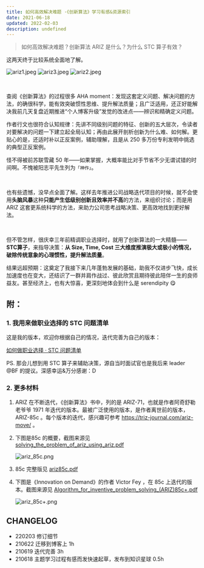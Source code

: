 ```yaml
---
title: 如何高效解决难题 ·《创新算法》学习有感&资源索引
date: 2021-06-18
updated: 2022-02-03
description: undefined
---
```


> 如何高效解决难题？创新算法 ARIZ 是什么？为什么 STC 算子有效？

这两天终于比较系统全面地了解。


![ariz1.jpeg](http://ishanshan.zoomquiet.top/share/ariz1.jpeg ':size=220')
![ariz3.jpeg](http://ishanshan.zoomquiet.top/share/ariz3.jpeg ':size=220')
![ariz2.jpeg](http://ishanshan.zoomquiet.top/share/ariz2.jpeg ':size=220')


<br> 

查阅《创新算法》的过程很多 AHA moment：发现这套定义问题、解决问题的方法，的确很科学，能有效突破惯性思维、提升解法质量；且广泛适用，还正好能解决我前几天复盘近期推进“个人博客升级”发觉的改进点——辨识和精确定义问题。


作者行文也很符合认知规律：先讲不同级别问题的特征、创新的五大层次，令读者对要解决的问题一下建立起全局认知；再由此展开剖析创新为什么难、如何解。更贴心的是，还适时补以正反案例，辅助理解，且是从  250 多万份专利发明中挑选的典型正反案例。


怪不得被前苏联雪藏 50 年——如果掌握，大概率能比对手节省不少无谓试错的时间啊。不愧被阳志平先生列为`「神作」`。

<br> 


也有些遗憾，没早点全面了解。这样去年推进公司战略迭代项目的时候，就不会使用**头脑风暴**这种**只能产生低级别创新且效率并不高**的方法，来组织讨论；而是用 ARIZ 这套更系统科学的方法，来助力公司思考战略决策、更高效地找到更好解法。


<br> 

但不管怎样，很庆幸三年前精调职业选择时，就用了创新算法的一大精髓——**STC算子**，来指导决策：**从 Size, Time, Cost 三大维度推演极大或极小的情况，破除传统意象的心理惯性，提升解法质量**。

结果远超预期：这奠定了我接下来几年蓬勃发展的基础，助我不仅进步飞快，成长加速度也在变大，还结识了一群并肩作战过、彼此欣赏且期待彼此陪伴一生的良师益友。甚至经济上，也有大惊喜，更深刻地体会到什么是 serendipity  😋



## 附：

### 1. 我用来做职业选择的 STC 问题清单

这是我的版本，欢迎你根据自己的情况，迭代完善为自己的版本：

 [如何做职业选择 · STC 问题清单](cmty/tips_career_choice.md)

PS. 那会儿想到用 STC 算子来辅助决策，源自当时面试官也是我后来 leader  @BF 的提议。深感幸运&万分感谢：D


### 2. 更多材料


1. ARIZ 在不断迭代，《创新算法》书中，列的是 ARIZ-71，也就是作者阿奇舒勒老爷爷 1971 年迭代的版本。最被广泛使用的版本，是作者离世前的版本， ARIZ-85c 。每个版本的迭代，感兴趣可参考 https://triz-journal.com/ariz-move/  。

2. 下图是85c 的概要，截图来源见 [solving_the_problem_of_ariz_using_ariz.pdf](http://ishanshan.zoomquiet.top/clipping/solving_the_problem_of_ariz_using_ariz.pdf)  

    ![ariz_85c.png](http://ishanshan.zoomquiet.top/share/ariz_85c.png  ':size=100')



3. 85c 完整版见 [ariz85c.pdf](http://ishanshan.zoomquiet.top/clipping/ariz85c.pdf) 

4. 下图是《Innovation on Demand》的作者 Victor Fey  ，在 85c 上迭代的版本。截图来源见 [Algorithm_for_inventive_problem_solving_(ARIZ)85c+.pdf](http://ishanshan.zoomquiet.top/clipping/algorithm_for_inventive_problem_solving_%28ariz%2985c%2B.pdf) 

    ![ariz_85c+.png](http://ishanshan.zoomquiet.top/share/ariz_85c%2B.png ':size=100' )
    
    

## CHANGELOG 

- 220203 修订细节
- 210622 迁移到博客上 1h
- 210619 迭代完善 3h
- 210618 主题学习过程有感而发快速起草，发布到知识星球 0.5h

